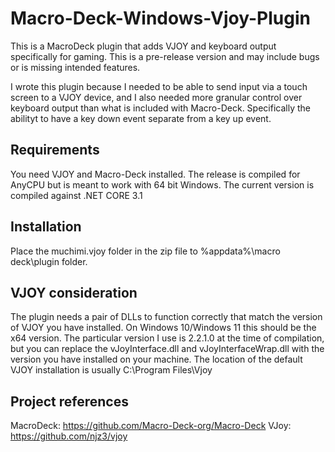 # Macro-Deck-Windows-Vjoy-Plugin

This is a MacroDeck plugin that adds VJOY and keyboard output specifically for gaming.
This is a pre-release version and may include bugs or is missing intended features.

I wrote this plugin because I needed to be able to send input via a touch screen to a VJOY device, and I also needed more granular control over keyboard output than what is included with Macro-Deck.
Specifically the abilityt to have a key down event separate from a key up event.

## Requirements

You need VJOY and Macro-Deck installed.  The release is compiled for AnyCPU but is meant to work with 64 bit Windows.
The current version is compiled against .NET CORE 3.1

## Installation

Place the muchimi.vjoy folder in the zip file to %appdata%\macro deck\plugin folder.

## VJOY consideration

The plugin needs a pair of DLLs to function correctly that match the version of VJOY you have installed.  On Windows 10/Windows 11 this should be the x64 version.
The particular version I use is 2.2.1.0 at the time of compilation, but you can replace the vJoyInterface.dll and vJoyInterfaceWrap.dll with the version you have installed on your machine.
The location of the default VJOY installation is usually C:\Program Files\Vjoy

## Project references

MacroDeck: https://github.com/Macro-Deck-org/Macro-Deck
VJoy: https://github.com/njz3/vjoy
